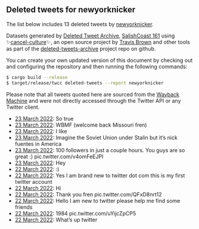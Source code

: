 ## Deleted tweets for newyorknicker

The list below includes 13 deleted tweets by
[newyorknicker](https://twitter.com/newyorknicker).



Datasets generated by [Deleted Tweet Archive](https://twitter.com/deletedtweet161), 
[SalishCoast 161](https://twitter.com/SalishCoastA) using 
✨[cancel-culture](https://github.com/travisbrown/cancel-culture)✨, an open source project by 
[Travis Brown](https://twitter.com/travisbrown) and other tools as part of the 
[deleted-tweets-archive](https://github.com/salcoast/deleted-tweets-archive/) project repo on github.

You can create your own updated version of this document by checking out and configuring the
repository and then running the following commands:

```bash
$ cargo build --release
$ target/release/twcc deleted-tweets --report newyorknicker
```

Please note that all tweets quoted here are sourced from the
[Wayback Machine](https://web.archive.org) and were not directly accessed through the Twitter API or
any Twitter client.

* [23 March 2022](https://web.archive.org/web/20220323035601/https://twitter.com/newyorknicker/status/1506479693331054594): So true <!--1506479693331054594-->
* [23 March 2022](https://web.archive.org/web/20220323035100/https://twitter.com/newyorknicker/status/1506478508473782279): WBMF (welcome back Missouri fren) <!--1506478508473782279-->
* [23 March 2022](https://web.archive.org/web/20220323034800/https://twitter.com/newyorknicker/status/1506477575283130368): I like <!--1506477575283130368-->
* [23 March 2022](https://web.archive.org/web/20220323032503/https://twitter.com/newyorknicker/status/1506471938583109637): Imagine the Soviet Union under Stalin but it’s nick fuentes in America <!--1506471938583109637-->
* [23 March 2022](https://web.archive.org/web/20220323020449/https://twitter.com/newyorknicker/status/1506451653448372226): 100 followers in just a couple hours. You guys are so great :) pic.twitter.com/v4omFeEJPl <!--1506451653448372226-->
* [23 March 2022](https://web.archive.org/web/20220323012213/https://twitter.com/newyorknicker/status/1506441003774971904): Hey <!--1506441003774971904-->
* [22 March 2022](https://web.archive.org/web/20220322233938/https://twitter.com/newyorknicker/status/1506415223384809480): :) <!--1506415223384809480-->
* [22 March 2022](https://web.archive.org/web/20220322230034/https://twitter.com/newyorknicker/status/1506405281097527298): Yes I am brand new to twitter dot com this is my first twitter account <!--1506405281097527298-->
* [22 March 2022](https://web.archive.org/web/20220322225842/https://twitter.com/newyorknicker/status/1506404856038584322): Hi <!--1506404856038584322-->
* [22 March 2022](https://web.archive.org/web/20220322225255/https://twitter.com/newyorknicker/status/1506403492239392769): Thank you fren pic.twitter.com/QFxD8nrt12 <!--1506403492239392769-->
* [22 March 2022](https://web.archive.org/web/20220322224852/https://twitter.com/newyorknicker/status/1506402389389160450): Hello I am new to twitter please help me find some friends <!--1506402389389160450-->
* [22 March 2022](https://web.archive.org/web/20220322205326/https://twitter.com/newyorknicker/status/1506373430735785996): 1984 pic.twitter.com/uYijcZpCP5 <!--1506373430735785996-->
* [22 March 2022](https://web.archive.org/web/20220322172615/https://twitter.com/newyorknicker/status/1506321236133040131): What’s up twitter <!--1506321236133040131-->
